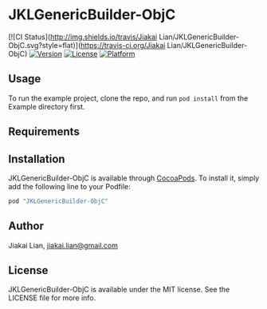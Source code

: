 # JKLGenericBuilder-ObjC

[![CI Status](http://img.shields.io/travis/Jiakai Lian/JKLGenericBuilder-ObjC.svg?style=flat)](https://travis-ci.org/Jiakai Lian/JKLGenericBuilder-ObjC)
[![Version](https://img.shields.io/cocoapods/v/JKLGenericBuilder-ObjC.svg?style=flat)](http://cocoapods.org/pods/JKLGenericBuilder-ObjC)
[![License](https://img.shields.io/cocoapods/l/JKLGenericBuilder-ObjC.svg?style=flat)](http://cocoapods.org/pods/JKLGenericBuilder-ObjC)
[![Platform](https://img.shields.io/cocoapods/p/JKLGenericBuilder-ObjC.svg?style=flat)](http://cocoapods.org/pods/JKLGenericBuilder-ObjC)

## Usage

To run the example project, clone the repo, and run `pod install` from the Example directory first.

## Requirements

## Installation

JKLGenericBuilder-ObjC is available through [CocoaPods](http://cocoapods.org). To install
it, simply add the following line to your Podfile:

```ruby
pod "JKLGenericBuilder-ObjC"
```

## Author

Jiakai Lian, jiakai.lian@gmail.com

## License

JKLGenericBuilder-ObjC is available under the MIT license. See the LICENSE file for more info.
